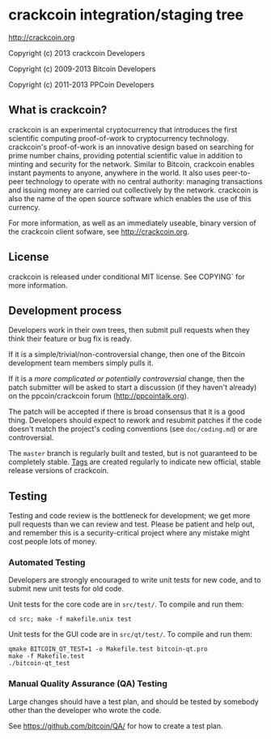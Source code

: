 crackcoin integration/staging tree
==================================

http://crackcoin.org

Copyright (c) 2013 crackcoin Developers

Copyright (c) 2009-2013 Bitcoin Developers

Copyright (c) 2011-2013 PPCoin Developers

What is crackcoin?
------------------

crackcoin is an experimental cryptocurrency that introduces the first
scientific computing proof-of-work to cryptocurrency technology. crackcoin's
proof-of-work is an innovative design based on searching for prime number
chains, providing potential scientific value in addition to minting and
security for the network. Similar to Bitcoin, crackcoin enables instant payments
to anyone, anywhere in the world. It also uses peer-to-peer technology to 
operate with no central authority: managing transactions and issuing money are 
carried out collectively by the network. crackcoin is also the name of the open
source software which enables the use of this currency.

For more information, as well as an immediately useable, binary version of
the crackcoin client sofware, see http://crackcoin.org.

License
-------

crackcoin is released under conditional MIT license. See  COPYING` for more
information.

Development process
-------------------

Developers work in their own trees, then submit pull requests when they think
their feature or bug fix is ready.

If it is a simple/trivial/non-controversial change, then one of the Bitcoin
development team members simply pulls it.

If it is a *more complicated or potentially controversial* change, then the patch
submitter will be asked to start a discussion (if they haven't already) on the
ppcoin/crackcoin forum (http://ppcointalk.org).

The patch will be accepted if there is broad consensus that it is a good thing.
Developers should expect to rework and resubmit patches if the code doesn't
match the project's coding conventions (see `doc/coding.md`) or are
controversial.

The `master` branch is regularly built and tested, but is not guaranteed to be
completely stable. [Tags](https://github.com/crackcoin/crackcoin/tags) are
created regularly to indicate new official, stable release versions of
crackcoin.

Testing
-------

Testing and code review is the bottleneck for development; we get more pull
requests than we can review and test. Please be patient and help out, and
remember this is a security-critical project where any mistake might cost people
lots of money.

### Automated Testing

Developers are strongly encouraged to write unit tests for new code, and to
submit new unit tests for old code.

Unit tests for the core code are in `src/test/`. To compile and run them:

    cd src; make -f makefile.unix test

Unit tests for the GUI code are in `src/qt/test/`. To compile and run them:

    qmake BITCOIN_QT_TEST=1 -o Makefile.test bitcoin-qt.pro
    make -f Makefile.test
    ./bitcoin-qt_test

### Manual Quality Assurance (QA) Testing

Large changes should have a test plan, and should be tested by somebody other
than the developer who wrote the code.

See https://github.com/bitcoin/QA/ for how to create a test plan.
